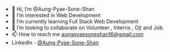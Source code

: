 - 👋 Hi, I’m @Aung-Pyae-Sone-Shan
- 👀 I’m interested in Web Development
- 🌱 I’m currently learning Full Stack Web Development
- 💞️ I’m looking to collaborate on Volunteer , Interns , Ojt and Job.
- 📫 How to reach me aungpyaesoneshan16@gmail.com 
- LinkedIn - [@Aung-Pyae-Sone-Shan](https://www.linkedin.com/in/aung-pyae-sone-shan/)


<!---
Aung-Pyae-Sone-Shan/Aung-Pyae-Sone-Shan is a ✨ special ✨ repository because its `README.md` (this file) appears on your GitHub profile.
You can click the Preview link to take a look at your changes.
--->
